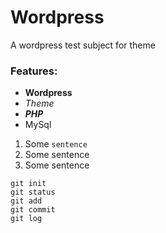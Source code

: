 # Wordpress

A wordpress test subject for theme

### Features:
- __Wordpress__
- _Theme_
- ***PHP***
- MySql

1. Some `sentence`
1. Some sentence
1. Some sentence

```
git init
git status
git add
git commit
git log
```